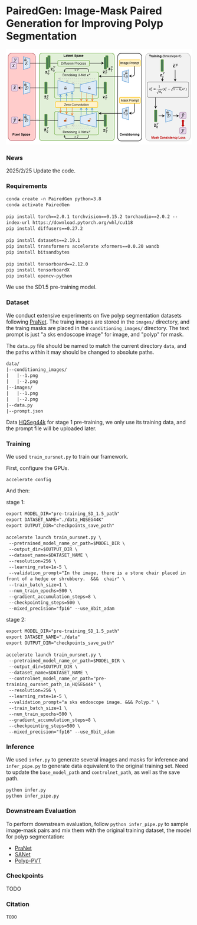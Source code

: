 # PairedGen: Image-Mask Paired Generation for Improving Polyp Segmentation

![](data/framework.png)

### News

2025/2/25 Update the code.

### Requirements

```shell
conda create -n PairedGen python=3.8
conda activate PairedGen

pip install torch==2.0.1 torchvision==0.15.2 torchaudio==2.0.2 --index-url https://download.pytorch.org/whl/cu118
pip install diffusers==0.27.2

pip install datasets==2.19.1
pip install transformers accelerate xformers==0.0.20 wandb
pip install bitsandbytes

pip install tensorboard==2.12.0
pip install tensorboardX
pip install opencv-python
```

We use the SD1.5 pre-training model.

### Dataset

We conduct extensive experiments on five polyp segmentation datasets
following [PraNet](https://github.com/DengPingFan/PraNet). The traing images are stored in the `images/` directory, and the traing masks are placed in the `conditioning_images/` directory. The text prompt is just "a sks endoscope image" for image, and "polyp" for mask. 

The `data.py` file should be named to match the current directory `data`, and the paths within it may should be changed to absolute paths.

```
data/
|--conditioning_images/
|	|--1.png
|	|--2.png
|--images/
|	|--1.png
|	|--2.png
|--data.py
|--prompt.json
```

Data [HQSeg44k](https://huggingface.co/sam-hq-team/sam-hq-training/tree/main/data) for stage 1 pre-training, we only use its training data, and the prompt file will be uploaded later.

### Training 

We used `train_oursnet.py` to train our framework. 

First, configure the GPUs. 

```
accelerate config
```

And then: 

stage 1:

```shell
export MODEL_DIR="pre-training_SD_1.5_path"
export DATASET_NAME="./data_HQSEG44K"
export OUTPUT_DIR="checkpoints_save_path"

accelerate launch train_oursnet.py \
 --pretrained_model_name_or_path=$MODEL_DIR \
 --output_dir=$OUTPUT_DIR \
 --dataset_name=$DATASET_NAME \
 --resolution=256 \
 --learning_rate=1e-5 \
 --validation_prompt="In the image, there is a stone chair placed in front of a hedge or shrubbery.  &&&  chair" \
 --train_batch_size=1 \
 --num_train_epochs=500 \
 --gradient_accumulation_steps=8 \
 --checkpointing_steps=500 \
 --mixed_precision="fp16" --use_8bit_adam
```

stage 2:

```shell
export MODEL_DIR="pre-training_SD_1.5_path"
export DATASET_NAME="./data"
export OUTPUT_DIR="checkpoints_save_path"

accelerate launch train_oursnet.py \
 --pretrained_model_name_or_path=$MODEL_DIR \
 --output_dir=$OUTPUT_DIR \
 --dataset_name=$DATASET_NAME \
 --controlnet_model_name_or_path="pre-training_oursnet_path_in_HQSEG44k" \
 --resolution=256 \
 --learning_rate=1e-5 \
 --validation_prompt="a sks endoscope image. &&& Polyp." \
 --train_batch_size=1 \
 --num_train_epochs=500 \
 --gradient_accumulation_steps=8 \
 --checkpointing_steps=500 \
 --mixed_precision="fp16" --use_8bit_adam
```

### Inference

We used `infer.py` to generate several images and masks for inference and `infer_pipe.py` to generate data equivalent to the original training set. Need to update the `base_model_path` and `controlnet_path`, as well as the save path.

```shell
python infer.py
python infer_pipe.py
```

### Downstream Evaluation

To perform downstream evaluation, follow  `python infer_pipe.py` to sample image-mask pairs and mix them with the original training dataset, the model for polyp segmentation:

- [PraNet](https://github.com/DengPingFan/PraNet)
- [SANet](https://github.com/weijun88/SANet)
- [Polyp-PVT](https://github.com/DengPingFan/Polyp-PVT)

### Checkpoints

TODO

### Citation
```
TODO
```
